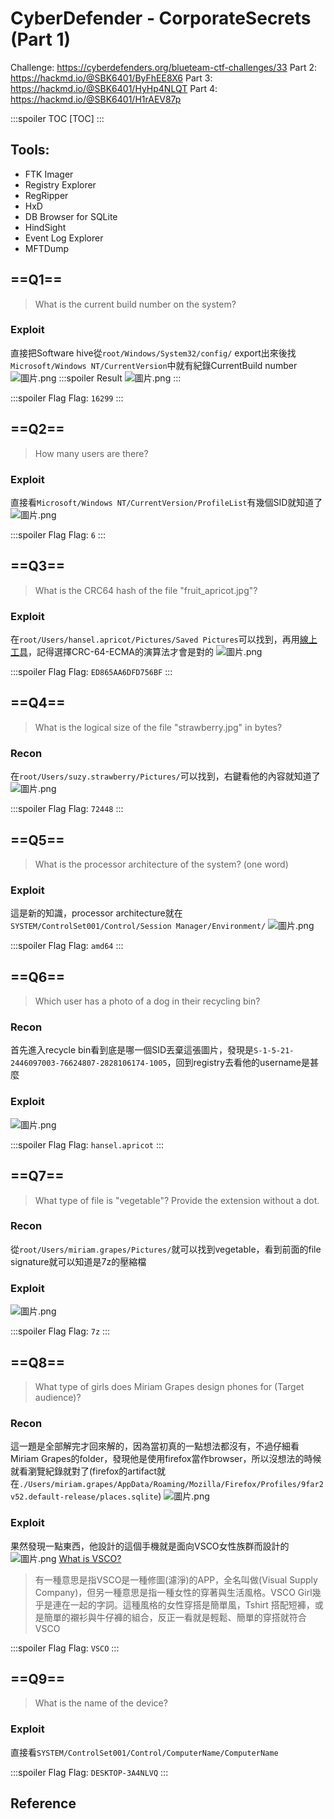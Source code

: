# CyberDefender - CorporateSecrets (Part 1)
Challenge: https://cyberdefenders.org/blueteam-ctf-challenges/33
Part 2: https://hackmd.io/@SBK6401/ByFhEE8X6
Part 3: https://hackmd.io/@SBK6401/HyHp4NLQT
Part 4: https://hackmd.io/@SBK6401/H1rAEV87p

:::spoiler TOC
[TOC]
:::

## Tools: 
* FTK Imager
* Registry Explorer
* RegRipper
* HxD
* DB Browser for SQLite
* HindSight
* Event Log Explorer
* MFTDump


## ==Q1==
> What is the current build number on the system? 
### Exploit
直接把Software hive從`root/Windows/System32/config/` export出來後找`Microsoft/Windows NT/CurrentVersion`中就有紀錄CurrentBuild number
![圖片.png](https://hackmd.io/_uploads/ryvoSV8mT.png)
:::spoiler Result
![圖片.png](https://hackmd.io/_uploads/rJpJ8EUXa.png)
:::

:::spoiler Flag
Flag: `16299`
:::
## ==Q2==
> How many users are there? 
### Exploit
直接看`Microsoft/Windows NT/CurrentVersion/ProfileList`有幾個SID就知道了
![圖片.png](https://hackmd.io/_uploads/H1A6vVL7a.png)

:::spoiler Flag
Flag: `6`
:::
## ==Q3==
> What is the CRC64 hash of the file "fruit_apricot.jpg"? 
### Exploit
在`root/Users/hansel.apricot/Pictures/Saved Pictures`可以找到，再用[線上工具](https://www.lddgo.net/en/encrypt/crc)，記得選擇CRC-64-ECMA的演算法才會是對的
![圖片.png](https://hackmd.io/_uploads/HyAYjVUX6.png)

:::spoiler Flag
Flag: `ED865AA6DFD756BF`
:::
## ==Q4==
> What is the logical size of the file "strawberry.jpg" in bytes? 
### Recon
在`root/Users/suzy.strawberry/Pictures/`可以找到，右鍵看他的內容就知道了
![圖片.png](https://hackmd.io/_uploads/SkNOwwIma.png)

:::spoiler Flag
Flag: `72448`
:::
## ==Q5==
> What is the processor architecture of the system? (one word)
### Exploit
這是新的知識，processor architecture就在`SYSTEM/ControlSet001/Control/Session Manager/Environment/`
![圖片.png](https://hackmd.io/_uploads/BJYgfYLQp.png)

:::spoiler Flag
Flag: `amd64`
:::
## ==Q6==
> Which user has a photo of a dog in their recycling bin? 
### Recon
首先進入recycle bin看到底是哪一個SID丟棄這張圖片，發現是`S-1-5-21-2446097003-76624807-2828106174-1005`，回到registry去看他的username是甚麼
### Exploit
![圖片.png](https://hackmd.io/_uploads/B11movI7T.png)

:::spoiler Flag
Flag: `hansel.apricot`
:::
## ==Q7==
> What type of file is "vegetable"? Provide the extension without a dot. 
### Recon
從`root/Users/miriam.grapes/Pictures/`就可以找到vegetable，看到前面的file signature就可以知道是7z的壓縮檔
### Exploit
![圖片.png](https://hackmd.io/_uploads/SJQCpPIXp.png)

:::spoiler Flag
Flag: `7z`
:::
## ==Q8==
> What type of girls does Miriam Grapes design phones for (Target audience)? 
### Recon
這一題是全部解完才回來解的，因為當初真的一點想法都沒有，不過仔細看Miriam Grapes的folder，發現他是使用firefox當作browser，所以沒想法的時候就看瀏覽紀錄就對了(firefox的artifact就在`./Users/miriam.grapes/AppData/Roaming/Mozilla/Firefox/Profiles/9far2v52.default-release/places.sqlite`)
![圖片.png](https://hackmd.io/_uploads/SJySlAwma.png)

### Exploit
果然發現一點東西，他設計的這個手機就是面向VSCO女性族群而設計的
![圖片.png](https://hackmd.io/_uploads/BJamJAwXp.png)
[What is VSCO?](https://hot-tag.com/fashion/vsco%E6%98%AF%E4%BB%80%E9%BA%BC%E6%84%8F%E6%80%9D%EF%BC%9F%E4%BB%80%E9%BA%BC%E6%99%82%E5%80%99%E7%94%A8%EF%BC%9F-vsco/)
> 有一種意思是指VSCO是一種修圖(濾淨)的APP，全名叫做(Visual Supply Company)，但另一種意思是指一種女性的穿著與生活風格。VSCO Girl幾乎是連在一起的字詞。這種風格的女性穿搭是簡單風，Tshirt 搭配短褲，或是簡單的襯衫與牛仔褲的組合，反正一看就是輕鬆、簡單的穿搭就符合VSCO

:::spoiler Flag
Flag: `VSCO`
:::
## ==Q9==
> What is the name of the device?
### Exploit
直接看`SYSTEM/ControlSet001/Control/ComputerName/ComputerName`

:::spoiler Flag
Flag: `DESKTOP-3A4NLVQ`
:::
## Reference